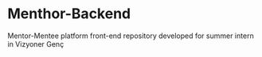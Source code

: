 # Menthor-Backend
Mentor-Mentee platform front-end repository developed for summer intern in Vizyoner Genç
